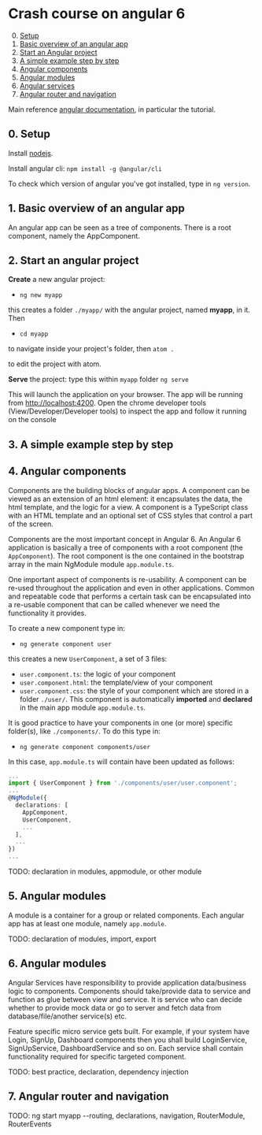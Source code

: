 # Crash course on angular 6

0. [Setup](#ngsetup)
1. [Basic overview of an angular app](#ngbas)
2. [Start an Angular project](#ngstart)
3. [A simple example step by step](#ngex)
4. [Angular components](#ngcomp)
5. [Angular modules](#ngmod)
6. [Angular services](#ngservice)
7. [Angular router and navigation](#ngroute)


Main reference [angular documentation](https://angular.io/docs), in particular the tutorial.

<a name="ngsetup"></a>
## 0. Setup

Install [nodejs](https://nodejs.org/en/download/).

Install angular cli: `npm install -g @angular/cli`

To check which version of angular you've got installed, type in `ng version`.

<a name="ngbas"></a>
## 1. Basic overview of an angular app

An angular app can be seen as a tree of components. There is a root component, namely the AppComponent. 



<a name="ngstart"></a>
## 2. Start an angular project

**Create** a new angular project:
- `ng new myapp`

this creates a folder `./myapp/` with the angular project, named **myapp**, in it. Then
- `cd myapp` 

to navigate inside your project's folder, then
    `atom .` 

to edit the project with atom.

**Serve** the project: type this within `myapp` folder
    `ng serve`

This will launch the application on your browser. The app will be running from [http://localhost:4200]().
Open the chrome developer tools (View/Developer/Developer tools) to inspect the app and follow it running on the console


<a name="ngex"></a>
## 3. A simple example step by step



<a name="ngcomp"></a>
## 4. Angular components
Components are the building blocks of angular apps. A component can be viewed as an extension of an html element: it encapsulates the data, the html template, and the logic for a view. A component is a TypeScript class with an HTML template and an optional set of CSS styles that control a part of the screen.

Components are the most important concept in Angular 6. An Angular 6 application is basically a tree of components with a root component (the `AppComponent`). The root component is the one contained in the bootstrap array in the main NgModule module `app.module.ts`.

One important aspect of components is re-usability. A component can be re-used throughout the application and even in other applications.
Common and repeatable code that performs a certain task can be encapsulated into a re-usable component that can be called whenever we need the functionality it provides.

To create a new component type in:
- `ng generate component user`

this creates a new `UserComponent`, a set of 3 files:
- `user.component.ts`: the logic of your component
- `user.component.html`: the template/view of your component
- `user.component.css`: the style of your component
which are stored in a folder `./user/`.
This component is automatically **imported** and **declared** in the main app module `app.module.ts`.

It is good practice to have your components in one (or more) specific folder(s), like `./components/`. To do this type in:
- `ng generate component components/user`

In this case, `app.module.ts` will contain have been updated as follows:
```ts
...
import { UserComponent } from './components/user/user.component';
...
@NgModule({
  declarations: [
    AppComponent,
    UserComponent,
    ...
  ],
  ...
})
...  
```


TODO: declaration in modules, appmodule, or other module


<a name="ngmod"></a>
## 5. Angular modules
A module is a container for a group or related components.
Each angular app has at least one module, namely `app.module`.



TODO: declaration of modules, import, export

<a name="ngservice"></a>
## 6. Angular modules

Angular Services have responsibility to provide application data/business logic to components. Components should take/provide data to service and function as glue between view and service. It is service who can decide whether to provide mock data or go to server and fetch data from database/file/another service(s) etc.

Feature specific micro service gets built. For example, if your system have Login, SignUp, Dashboard components then you shall build LoginService, SignUpService, DashboardService and so on. Each service shall contain functionality required for specific targeted component.

TODO: best practice, declaration, dependency injection




<a name="ngroute"></a>
## 7. Angular router and navigation

TODO: ng start myapp --routing, declarations, navigation, RouterModule, RouterEvents
